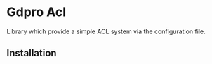 Gdpro Acl
=========


Library which provide a simple ACL system via the configuration file.


Installation
------------
